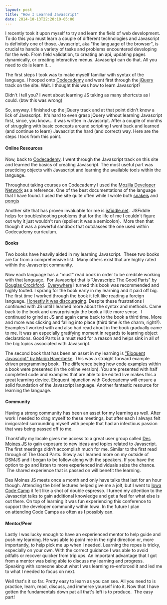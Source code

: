 ```yaml
---
layout: post
title: "How I Learned Javascript"
date: 2014-10-13T22:20:10-05:00
---
```

I recently took it upon myself to try and learn the field of web development. To do this you must learn a couple of different technologies and Javascript is definitely one of those. Javascript, aka "the language of the browser", is crucial to handle a variety of tasks and problems encountered developing for the web. From field validation, to creating an api, updating pages dynamically, or creating interactive menus. Javascript can do that. All you need to do is learn it...

The first steps I took was to make myself familiar with syntax of the language. I hooped onto <a title="Codecademy" href="http://www.codecademy.com/">Codecademy</a> and went first through the <a title="jquery" href="https://jquery.com/">jQuery</a> track on the site. Wait. I thought this was how to learn Javascript?

Didn't I tell you? I went about learning JS taking as many shortcuts as I could. (btw this was wrong)

So, anyway. I finished up the jQuery track and at that point didn't know a lick of Javascript.  It's hard to even grasp jQuery without learning Javascript first, since, you know... it was written in Javascript. After a couple of months of struggling with basic concepts around scripting I went back and learned (and continue to learn) Javascript the hard (and correct) way. Here are the steps I took from this point.
<h4>Online Resources</h4>
Now, back to <a title="Codecademy" href="http://www.codecademy.com/">Codecademy</a>. I went through the Javascript track on this site and learned the basics of creating Javascript. The most useful part was practicing objects with Javascript and learning the available tools within the language.

Throughout taking courses on Codecademy I used the <a title="javascript portion of MDN" href="https://developer.mozilla.org/en-US/docs/Web/JavaScript">Mozilla Developer Network</a> as a reference. One of the best documentations of the language that I have found. I used the site quite often while I wrote both <a title="Creating a Snake game with Javascript" href="http://andrewschutt.net/blog/?p=13">snakejs</a> and <a title="Creating a Pong game with Javascript" href="http://andrewschutt.net/blog/?p=16">pongjs</a>

Another site that has proven invaluable for me is <a href="http://jsfiddle.net/">jsfiddle.net</a>.  JSFiddle helps for troubleshooting problems that for the life of me I couldn't figure out why it just wouldn't run (spoiler: it was a semicolon).  More then that though it was a powerful sandbox that outclasses the one used within Codecademy curriculum.
<h4>Books</h4>
Two books have heavily aided in my learning Javascript.  These two books are far from a comprehensive list.  Many others exist that are highly rated within the Javascript community.

Now each language has a "must" read book in order to be credible working with that language.  For Javascript that is "<a href="http://www.amazon.com/dp/0596517742/?tag=stackoverfl08-20">Javascript: The Good Parts" by Douglas Crockford</a>.  <a href="https://stackoverflow.com/questions/11246/best-resources-to-learn-javascript">Everywhere</a> I turned this book was recommended and highly touted. I sprang for the book early in my learning and it paid off big. The first time I worked through the book it felt like reading a foreign language. <a href="https://i.chzbgr.com/maxW500/667153664/hE447EFD9/">Honestly it was discouraging</a>. Despite these frustrations I continued with JS until I learned more about the syntax and methods. Came back to the book and unsurprisingly the book a little more sense.  I continued to grind at JS and again came back to the book a third time. More and more was clicking and falling into place (third time <em>is</em> the charm, right?). Examples I worked with and also had read about in the book gradually came to me. It was an especially gratifying moment in regards to learning object declarations. Good Parts is a must read for a reason and helps sink in all of the big topics associated with Javascript.

The second book that has been an asset in my learning is <a href="http://eloquentjavascript.net/">"Eloquent Javascript" by Marijn Haverbeke</a>. This was a straight forward example driven programming book.  The difference being how code examples within a book were presented (in the online version). You are presented with half completed code and examples that are able to be edited live makes this a great learning device. Eloquent injunction with Codecademy will ensure a solid foundation of the Javascript language. Another fantastic resource for learning the language.
<h4>Community</h4>
Having a strong community has been an asset for my learning as well. After work I needed to drag myself to these meetings, but after each I always felt invigorated surrounding myself with people that had an infectious passion that was being passed off to me.

Thankfully my locale gives me access to a great user group called <a title="dsmjs" href="http://dsmjs.com/">Des Moines JS</a> to gain exposure to new ideas and topics related to Javascript. The first meetings didn't accomplish much for me. Similar to the first read through of The Good Parts. Slowly as I learned more on my outside of DSMJS and I began to be follow along with the speakers. If you have the option to go and listen to more experienced individuals seize the chance.  The shared experience that is passed on will benefit the learning.

Des Moines JS meets once a month and only have talks that last for an hour though. Attending the brief lectures helped give me a jolt, but I went to <a href="http://www.iowacodecamp.com/">Iowa Code Camp</a> it felt like a shot of double espresso. I turned my attention to the Javascript talks to gain additional knowledge and get a feel for what else is out there. On top of learning it was fun experiencing this conference to support the developer community within Iowa. In the future I plan on attending Code Camps as often as I possibly can.
<h4>Mentor/Peer</h4>
Lastly I was lucky enough to have an experienced mentor to help guide and push my learning. He was able to point me in the right direction or, more importantly, to help pick me up when I needed. Learning the ropes is tricky, especially on your own. With the correct guidance I was able to avoid pitfalls or recover quicker from trip ups. An important advantage that I got from a mentor was being able to discuss my learning and progress. Speaking with someone about what I was learning re-enforced it and led me to what I needed to focus on next.

Well that's it so far. Pretty easy to learn as you can see. All you need to is practice, learn, read, discuss, and immerse yourself into it. Now that I have gotten the fundamentals down pat all that's left is to produce.  The easy part!